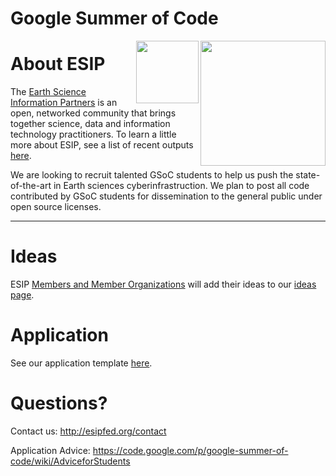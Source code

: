 # Google Summer of Code

<img src="http://www.esipfed.org/sites/default/files/esip-logo.png" align="right" width="200" />
<img src="https://summerofcode.withgoogle.com/static/img/og-image.png" align="right" width="100" />

# About ESIP

The <a href="http://esipfed.org/" target="_blank">Earth Science Information Partners</a> is an open, networked community that brings together science, data and information technology practitioners. To learn a little more about ESIP, see a list of recent outputs <a href="http://esipfed.org/esip-outputs-list">here</a>.

We are looking to recruit talented GSoC students to help us push the state-of-the-art in Earth sciences cyberinfrastruction. We plan to post all code contributed by GSoC students for dissemination to the general public under open source licenses.

-----

# Ideas

ESIP <a href="http://esipfed.org/partners">Members and Member Organizations</a> will add their ideas to our <a href="https://github.com/ESIPFed/GSoC/issues">ideas page</a>. 

# Application
See our application template <a href="https://github.com/ESIPFed/GSoC/wiki/Application-Template">here</a>. 

# Questions?

Contact us: http://esipfed.org/contact

Application Advice: https://code.google.com/p/google-summer-of-code/wiki/AdviceforStudents
